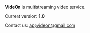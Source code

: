 **VideOn** is multistreaming video service.

Current version: **1.0**

Contact us: [appvideon@gmail.com](https://www.google.com/policies/privacy/)